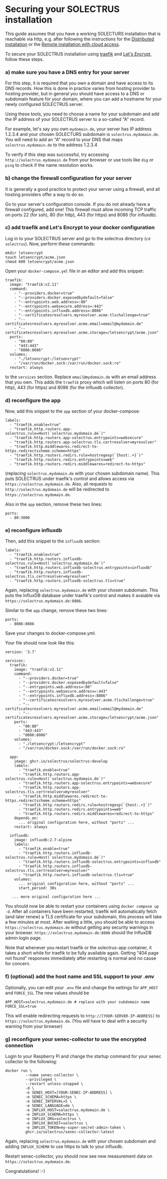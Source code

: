# Securing your SOLECTRUS installation
This guide assumes that you have a working SOLECTURS installation that is reachable via http, e.g. after following the instructions for the [Distributed installation](README.md) or the [Remote installation with cloud access](../external-server-cloud/README.md).

To secure your SOLECTRUS installation using [traefik](https://github.com/traefik/traefik) and [Let's Encrypt](https://letsencrypt.com), follow these steps.

### a) make sure you have a DNS entry for your server

For this step, it is required that you own a domain and have access to its DNS records. How this is done in practice varies from hosting provider to hosting provider, but in general you should have access to a DNS or subdomain feature for your domain, where you can add a hostname for your newly configured SOLECTRUS server.

Using these tools, you need to choose a name for your subdomain and add the IP address of your SOLECTRUS server to a so-called "A" record.

For example, let's say you own `mydomain.de`, your server has IP address 1.2.3.4 and your chosen SOLECTURS subdomain is `solectrus.mydomain.de`. You will need to add an "A" record to your DNS that maps `solectrus.mydomain.de` to the address 1.2.3.4

To verify if this step was successful, try accessing `http://solectrus.mydomain.de` from your browser or use tools like `dig` or `ping` to check if the name resolution works.

### b) change the firewall configuration for your server

It is generally a good practice to protect your server using a firewall, and all hosting providers offer a way to do so. 

Go to your server's configuration console. If you do not already have a firewall configured, add one! This firewall must allow incoming TCP traffic on ports 22 (for ssh), 80 (for http), 443 (for https) and  8086 (for influxdb).

### c) add traefik and Let's Encrypt to your docker configuration

Log in to your SOLECTRUS server and go to the solectrus directory (`cd solectrus`). Now, perform these commands:

```
mkdir letsencrypt
touch letsencrypt/acme.json
chmod 600 letsencrypt/acme.json
```

Open your `docker-compose.yml` file in an editor and add this snippet:

```
traefik:
  image: "traefik:v2.11" 
  command:
    - "--providers.docker=true"
    - "--providers.docker.exposedbydefault=false"
    - "--entrypoints.web.address=:80"
    - "--entrypoints.websecure.address=:443"
    - "--entrypoints.influxdb.address=:8086"
    - "--certificatesresolvers.myresolver.acme.tlschallenge=true"
    - "--certificatesresolvers.myresolver.acme.email=email@mydomain.de"
    - "--certificatesresolvers.myresolver.acme.storage=/letsencrypt/acme.json"
  ports:
    - "80:80"
    - "443:443"
    - "8086:8086"
  volumes:
    - "./letsencrypt:/letsencrypt"
    - "/var/run/docker.sock:/var/run/docker.sock:ro"
  restart: always
```

to the `services` section. Replace `email@mydomain.de` with an email address that you own. This adds the `traefik` proxy which will listen on ports 80 (for http), 443 (for https) and 8086 (for the influxdb collector).

### d) reconfigure the app 

Now, add this snippet to the `app` section of your docker-compose:

```
labels:
  - "traefik.enable=true"
  - "traefik.http.routers.app-solectrus.rule=Host(`solectrus.mydomain.de`)"
  - "traefik.http.routers.app-solectrus.entrypoints=websecure"
  - "traefik.http.routers.app-solectrus.tls.certresolver=myresolver"
  - "traefik.http.middlewares.redirect-to-https.redirectscheme.scheme=https"
  - "traefik.http.routers.redirs.rule=hostregexp(`{host:.+}`)"
  - "traefik.http.routers.redirs.entrypoints=web"
  - "traefik.http.routers.redirs.middlewares=redirect-to-https"
```

(replacing `solectrus.mydomain.de` with your chosen subdomain name). This puts SOLECTRUS under traefik's control and allows access via `https://solectrus.mydomain.de`. Also, all requests to `http://solectrus.mydomain.de` will be redirected to `https://solectrus.mydomain.de`.

Also in the `app` section, remove these two lines:

```
ports:
  - 80:3000
```

### e) reconfigure influxdb

Then, add this snippet to the `influxdb` section:

```
labels:
  - "traefik.enable=true"
  - "traefik.http.routers.influxdb-solectrus.rule=Host(`solectrus.mydomain.de`)"
  - "traefik.http.routers.influxdb-solectrus.entrypoints=influxdb"
  - "traefik.http.routers.influxdb-solectrus.tls.certresolver=myresolver"
  - "traefik.http.routers.influxdb-solectrus.tls=true"
```

Again, replacing `solectrus.mydomain.de` with your chosen subdomain. This puts the InfluxDB database under traefik's control and makes it avaiable via `https://solectrus.mydomain.de:8086`.

Similar to the `app` change, remove these two lines:

```
ports:
  - 8086:8086
```

Save your changes to docker-compose.yml.

Your file should now look like this:

```
version: '3.7'

services:
  traefik:
    image: "traefik:v2.11"
    command:
      - "--providers.docker=true"
      - "--providers.docker.exposedbydefault=false"
      - "--entrypoints.web.address=:80"
      - "--entrypoints.websecure.address=:443"
      - "--entrypoints.influxdb.address=:8086"
      - "--certificatesresolvers.myresolver.acme.tlschallenge=true"
      - "--certificatesresolvers.myresolver.acme.email=email@mydomain.de"
      - "--certificatesresolvers.myresolver.acme.storage=/letsencrypt/acme.json"
    ports:
      - "80:80"
      - "443:443"
      - "8086:8086"
    volumes:
      - "./letsencrypt:/letsencrypt"
      - "/var/run/docker.sock:/var/run/docker.sock:ro"

  app:
    image: ghcr.io/solectrus/solectrus:develop
    labels:
      - "traefik.enable=true"
      - "traefik.http.routers.app-solectrus.rule=Host(`solectrus.mydomain.de`)"
      - "traefik.http.routers.app-solectrus.entrypoints=websecure"
      - "traefik.http.routers.app-solectrus.tls.certresolver=myresolver"
      - "traefik.http.middlewares.redirect-to-https.redirectscheme.scheme=https"
      - "traefik.http.routers.redirs.rule=hostregexp(`{host:.+}`)"
      - "traefik.http.routers.redirs.entrypoints=web"
      - "traefik.http.routers.redirs.middlewares=redirect-to-https"
    depends_on:
      ... original configuration here, without "ports" ...
    restart: always

  influxdb:
    image: influxdb:2.7-alpine
    labels:
      - "traefik.enable=true"
      - "traefik.http.routers.influxdb-solectrus.rule=Host(`solectrus.mydomain.de`)"
      - "traefik.http.routers.influxdb-solectrus.entrypoints=influxdb"
      - "traefik.http.routers.influxdb-solectrus.tls.certresolver=myresolver"
      - "traefik.http.routers.influxdb-solectrus.tls=true"
    volumes:
      ... original configuration here, without "ports" ...
      start_period: 30s
      
   ... more original configuration here ...
```

You should now be able to restart your containers using `docker compose up -d`. After all containers have been restarted, traefik will automatically fetch (and later renew) a TLS certificate for your subdomain, this process will take a few minutes at most. After waiting a little, you should be able to access `https://solectrus.mydomain.de` without getting any security warnings in your browser. `https://solectrus.mydomain.de:8086` should the InfluxDB admin login page.

Note that whenever you restart traefik or the solectrus-app container, it takes a short while for traefik to be fully available again. Getting "404 page not found" responses immediately after restarting is normal and no cause for concern.

### f) (optional) add the host name and SSL support to your .env

Optionally, you can edit your `.env` file and change the settings for `APP_HOST` and `FORCE_SSL`
The new values should be

```
APP_HOST=solectrus.mydomain.de # replace with your subdomain name
FORCE_SSL=true
```

This will enable redirecting requests to `http://[YOUR-SERVER-IP-ADDRESS]` to `https://solectrus.mydomain.de`. (You will have to deal with a security warning from your browser)

### g) reconfigure your senec-collector to use the encrypted connection

Login to your Raspberry Pi and change the startup command for your senec collector to the following:

```
docker run \
         --name senec-collector \
         --privileged \
         --restart unless-stopped \
         -d \
         -e SENEC_HOST=[YOUR-SENEC-IP-ADDRESS] \
         -e SENEC_SCHEMA=https \
         -e SENEC_INTERVAL=5 \
         -e SENEC_LANGUAGE=de \
         -e INFLUX_HOST=solectrus.mydomain.de \
         -e INFLUX_SCHEMA=https \
         -e INFLUX_ORG=solectrus \
         -e INFLUX_BUCKET=solectrus \
         -e INFLUX_TOKEN=my-super-secret-admin-token \
         ghcr.io/solectrus/senec-collector:latest
```

Again, replacing `solectrus.mydomain.de` with your chosen subdomain and adding `INFLUX_SCHEMA` to use https to talk to your influxdb. 

Restart senec-collector, you should now see new measurement data on `https://solectrus.mydomain.de`.

Congratulations! :-)

